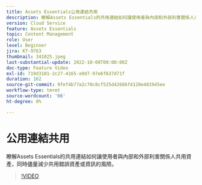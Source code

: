 ```yaml
---
title: Assets Essentials公用連結共用
description: 瞭解Assets Essentials的共用連結如何讓使用者與內部和外部利害關係人共用資產，同時儘量減少共用錯誤資產的風險…… （說明應該介於60到160個字元之間）
version: Cloud Service
feature: Assets Essentials
topic: Content Management
role: User
level: Beginner
jira: KT-9763
thumbnail: 341025.jpeg
last-substantial-update: 2022-10-08T00:00:00Z
doc-type: Feature Video
exl-id: 719d3101-2c27-4165-a9d7-97e6f637d71f
duration: 162
source-git-commit: 9fef4b77a2c70c8cf525d42686f4120e481945ee
workflow-type: tm+mt
source-wordcount: '66'
ht-degree: 0%

---
```


# 公用連結共用

瞭解Assets Essentials的共用連結如何讓使用者與內部和外部利害關係人共用資產，同時儘量減少共用錯誤資產或資訊的風險。

>[!VIDEO](https://video.tv.adobe.com/v/341025?quality=12&learn=on)
